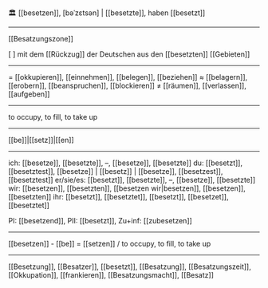 🏛️ [[besetzen]], [bəˈzɛtsən] | [[besetzte]], haben [[besetzt]]

---
 [[Besatzungszone]]

[ ] mit dem [[Rückzug]] der Deutschen aus den [[besetzten]] [[Gebieten]]

---
= [[okkupieren]], [[einnehmen]], [[belegen]], [[beziehen]]
≈ [[belagern]], [[erobern]], [[beanspruchen]], [[blockieren]]
≠ [[räumen]], [[verlassen]], [[aufgeben]]

---
to occupy, to fill, to take up

---
[[be]]|[[setz]]|[[en]]

---
ich: [[besetze]], [[besetzte]], –, [[besetze]], [[besetzte]]
du: [[besetzt]], [[besetztest]], [[besetze]] | [[besetz]] | [[besetze]], [[besetzest]], [[besetztest]]
er/sie/es: [[besetzt]], [[besetzte]], –, [[besetze]], [[besetzte]]
wir: [[besetzen]], [[besetzten]], [[besetzen wir|besetzen]], [[besetzen]], [[besetzten]]
ihr: [[besetzt]], [[besetztet]], [[besetzt]], [[besetzet]], [[besetztet]]

PI: [[besetzend]], PII: [[besetzt]], Zu+inf: [[zubesetzen]]

---
[[besetzen]] - [[be]] = [[setzen]] / to occupy, to fill, to take up

---
[[Besetzung]], [[Besatzer]], [[besetzt]], [[Besatzung]], [[Besatzungszeit]], [[Okkupation]], [[frankieren]], [[Besatzungsmacht]], [[Besatz]]